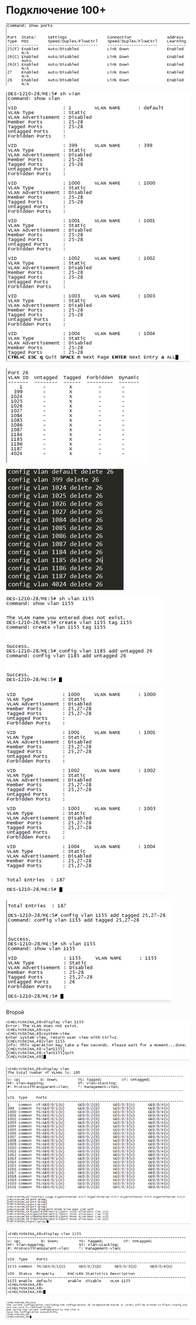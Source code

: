 # Подключение 100+

![](../../.gitbook/assets/image%20%2813%29.png)

![](../../.gitbook/assets/image%20%2828%29.png)

![](../../.gitbook/assets/image%20%2863%29.png)

![](../../.gitbook/assets/image%20%2832%29.png)

![](../../.gitbook/assets/image%20%2877%29.png)



![](../../.gitbook/assets/image%20%2819%29.png)

![](../../.gitbook/assets/image%20%2844%29.png)

Второй

![](../../.gitbook/assets/image%20%2875%29.png)

![](../../.gitbook/assets/image%20%2814%29.png)

![](../../.gitbook/assets/image%20%286%29.png)

![](../../.gitbook/assets/image%20%2885%29.png)

![](../../.gitbook/assets/image%20%2850%29.png)






